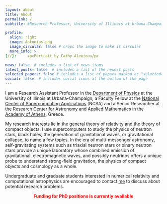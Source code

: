 ```yaml
---
layout: about
title: About
permalink: /
subtitle: #Research Professor, University of Illinois at Urbana-Champaign

profile:
  align: right
  image: Antonios.png
  image_circular: false # crops the image to make it circular
  more_info: >
[//]:     <p>Portrait by Cathy Alexiou</p>

news: false  # includes a list of news items
latest_posts: false  # includes a list of the newest posts
selected_papers: false # includes a list of papers marked as "selected={true}"
social: false  # includes social icons at the bottom of the page
---
```



I am a Research Assistant Professor in the [Department of Physics](https://physics.illinois.edu/) at 
the University of Illinois at Urbana-Champaign, a Faculty Fellow at 
the [National Center of Supercomputing Applications](https://www.ncsa.illinois.edu/) (NCSA) and a 
Senior Researcher at the [Research Center for Astronomy and Applied Mathematics](http://astro.academyofathens.gr/) 
in the [Academy of Athens](https://www.academyofathens.gr/en), Greece.   

My research interests lie in the general theory of relativity and the theory of
compact objects. I use supercomputers to study the physics of neutron stars,
black holes, the generation of gravitational waves, or gravitational collapse,
to name a few topics.  In the era of multi-messenger astronomy,
self-gravitating systems such as triaxial neutron stars or binary neutron stars
 provide a unique laboratory whose combined emission of
gravitational, electromagnetic waves, and possibly neutrinos offers a unique
probe to understand strong-field gravitation, the physics of compact objects
and cosmology as a whole.   

Undergraduate and graduate students interested in numerical relativity and
computational astrophysics are encouraged to contact 
[me](mailto:tsokaros@illinois.edu) to discuss about potential research problems. 

<font color="red"> $$\textbf{Funding for PhD positions is currently available}$$ </font>

